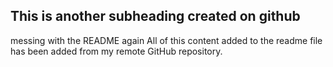  ## This is another subheading created on github

   messing with the README again
   All of this content added to the readme file has been added from my remote GitHub repository.
   
